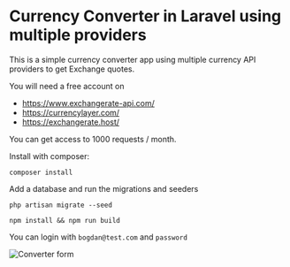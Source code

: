 # Currency Converter in Laravel using multiple providers

This is a simple currency converter app using multiple currency API providers to get Exchange quotes. 

You will need a free account on 
- https://www.exchangerate-api.com/
- https://currencylayer.com/
- https://exchangerate.host/

You can get access to 1000 requests / month.

Install with composer:

``` composer install ```

Add a database and run the migrations and seeders

```php artisan migrate --seed```

```npm install && npm run build```

You can login with ```bogdan@test.com``` and ```password```

![Converter form](https://raw.github.com/maxi032/currencyconv/master/public/assets/img/s1.png) 



